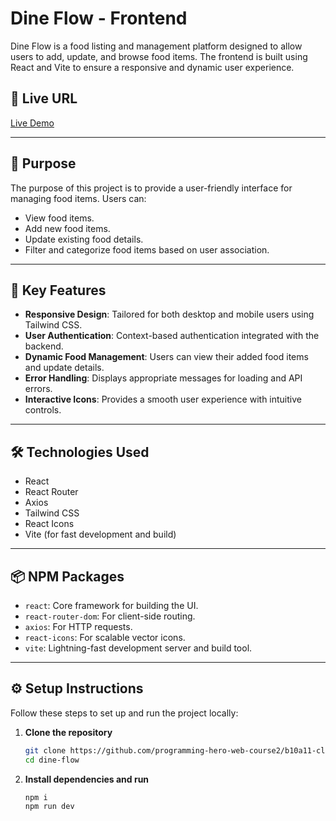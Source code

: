 # Dine Flow - Frontend

Dine Flow is a food listing and management platform designed to allow users to add, update, and browse food items. The frontend is built using React and Vite to ensure a responsive and dynamic user experience.

## 🔗 Live URL
[Live Demo](https://dine-flow-2abf7.web.app/)

---

## 🎯 Purpose
The purpose of this project is to provide a user-friendly interface for managing food items. Users can:
- View food items.
- Add new food items.
- Update existing food details.
- Filter and categorize food items based on user association.

---

## 🚀 Key Features
- **Responsive Design**: Tailored for both desktop and mobile users using Tailwind CSS.
- **User Authentication**: Context-based authentication integrated with the backend.
- **Dynamic Food Management**: Users can view their added food items and update details.
- **Error Handling**: Displays appropriate messages for loading and API errors.
- **Interactive Icons**: Provides a smooth user experience with intuitive controls.

---

## 🛠️ Technologies Used
- React
- React Router
- Axios
- Tailwind CSS
- React Icons
- Vite (for fast development and build)

---

## 📦 NPM Packages
- `react`: Core framework for building the UI.
- `react-router-dom`: For client-side routing.
- `axios`: For HTTP requests.
- `react-icons`: For scalable vector icons.
- `vite`: Lightning-fast development server and build tool.

---

## ⚙️ Setup Instructions

Follow these steps to set up and run the project locally:

1. **Clone the repository**
   ```bash
   git clone https://github.com/programming-hero-web-course2/b10a11-client-side-Shaon007/tree/main
   cd dine-flow
2. **Install dependencies and run**
   ```bash
   npm i
   npm run dev
